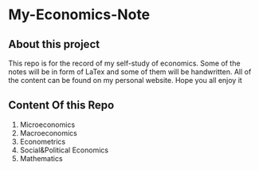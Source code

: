 # My-Economics-Note
## About this project
 This repo is for the record of my self-study of economics.
 Some of the notes will be in form of LaTex and some of them will be handwritten.
 All of the content can be found on my personal website.
 Hope you all enjoy it
## Content Of this Repo
1. Microeconomics
2. Macroeconomics
3. Econometrics
4. Social&Political Economics
5. Mathematics
